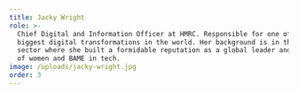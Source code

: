 ```yaml
---
title: Jacky Wright
role: >-
  Chief Digital and Information Officer at HMRC. Responsible for one of the
  biggest digital transformations in the world. Her background is in the private
  sector where she built a formidable reputation as a global leader and champion
  of women and BAME in tech.
image: /uploads/jacky-wright.jpg
order: 3
---
```


